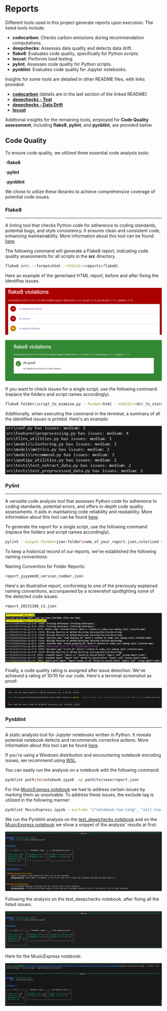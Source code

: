 # Reports

Different tools used in this project generate reports upon execution. The listed tools include:

- **codecarbon**: Checks carbon emissions during recommendation computations.
- **deepchecks**: Assesses data quality and detects data drift.
- **flake8**: Evaluates code quality, specifically for Python scripts.
- **locust**: Performs load testing.
- **pylint**: Assesses code quality for Python scripts.
- **pynblint**: Evaluates code quality for Jupyter notebooks.

Insights for some tools are detailed in other README files, with links provided:

- **[codecarbon](../models/README.md#carbon-footprint)** (details are in the last section of the linked README)
- **[deepchecks - Test](../src/tests/README.md)**
- **[deepchecks - Data Drift](../src/tests/DataDrift/README.md)**
- **[locust](../src/locust/README.md)**

Additional insights for the remaining tools, employed for **Code Quality assessment**, including **flake8**, **pylint**, and **pynblint**, are provided below.

## Code Quality

To ensure code quality, we utilized three essential code analysis tools:

-**flake8**

-**pylint**

-**pynblint**

We chose to utilize these libraries to achieve comprehensive coverage of potential code issues.

### Flake8

---

A linting tool that checks Python code for adherence to coding standards, potential bugs, and style consistency. It ensures clean and consistent code, enhancing maintainability. More information about this tool can be found [here](https://github.com/PyCQA/flake8).

The following command will generate a Flake8 report, indicating code quality assessments for all scripts in the **src** directory.

```bash
flake8 src\ --format=html --htmldir=reports\flake8\
```

Here an example of the genertaed HTML report, before and after fixing the identifies issues.

![plot](/figures/flake8_before.png?raw=true)

![plot](/figures/flake8_after.png?raw=true)

If you want to check issues for a single script, use the following command (replace the folders and script names accordingly).

```bash
flake8 folder\script_to_examine.py --format=html --htmldir=dir_to_store_html_file\
```

Additionally, when executing the command in the terminal, a summary of all the identified issues is printed. Here's an example:

![plot](/figures/flake8_example_vscode.png?raw=true)

### Pylint

---

A versatile code analysis tool that assesses Python code for adherence to coding standards, potential errors, and offers in-depth code quality assessments. It aids in maintaining code reliability and readability. More information about this tool can be found [here](https://github.com/pylint-dev/pylint).

To generate the report for a single script, use the following command (replace the folders and script names accordingly).

```bash
pylint --output-format=json:folder\name_of_your_report.json,colorized script_folder\script_to_examine.py
```

To keep a historical record of our reports, we've established the following naming conventions:

Naming Convention for Folder Reports:

```bash
report_yyyymmdd_version_number.json
```

Here's an illustrative report, conforming to one of the previously explained naming conventions, accompanied by a screenshot spotlighting some of the detected code issues:

```bash
report_20231108_v1.json
```

![plot](/figures/pylint_example.png?raw=true)

Finally, a code quality rating is assigned after issue detection. We've achieved a rating of 10/10 for our code. Here's a terminal screenshot as proof:

![plot](/figures/pylint_example_rating_vscode.png?raw=true)

### Pynblint

---

A static analysis tool for Jupyter notebooks written in Python. It reveals potential notebook defects and recommends corrective actions. More information about this tool can be found [here](https://github.com/collab-uniba/pynblint).

If you're using a Windows distribution and encountering notebook encoding issues, we recommend using [WSL](https://learn.microsoft.com/en-us/windows/wsl/install).

You can easily run the analysis on a notebook with the following command:

```bash
pynblint path\to\notebook.ipynb -qo path/to/save/report.json
```

For the [MusicExpress notebook](../notebooks/MusicExpress.ipynb) we had to address certain issues by marking them as unsolvable. To address these issues, the exclude tag is utilized in the following manner:

```bash
pynblint MusicExpress.ipynb --exclude '["notebook-too-long", "cell-too-long", "imports-beyond-first-cell"]'
```

We run the Pynblint analysis on the [test_deepchecks notebook](../src/tests/test_deepchecks.ipynb) and on the [MusicExpress notebook](../notebooks/MusicExpress.ipynb) we show a snippet of the analysis' results at first:

![plot](/figures/pynblint_before_fix.png?raw=true)

Following the analysis on the test_deepchecks notebook, after fixing all the listed issues:

![plot](/figures/pynblint_after_fix.png?raw=true)

Here for the MusicExpress notebook:

![plot](/figures/pynblint_MusicExpress.png?raw=true)

